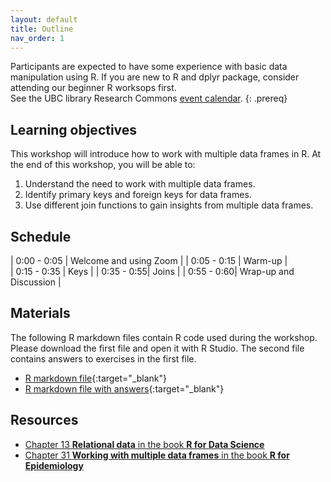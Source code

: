 ```yaml
---
layout: default
title: Outline
nav_order: 1
---
```



Participants are expected to have some experience with basic data manipulation using R. If you are new to R and dplyr package, consider attending our beginner R worksops first.  
See the UBC library Research Commons [event calendar](https://researchcommons.library.ubc.ca/events/).
{: .prereq}

## Learning objectives

This workshop will introduce how to work with multiple data frames in R. At the end of this workshop, you will be able to:
1. Understand the need to work with multiple data frames.
2. Identify primary keys and foreign keys for data frames.
3. Use different join functions to gain insights from multiple data frames.

## Schedule

| 0:00 - 0:05 | Welcome and using Zoom |
| 0:05 - 0:15 | Warm-up |  
| 0:15 - 0:35 | Keys |
| 0:35 - 0:55| Joins |
| 0:55 - 0:60| Wrap-up and Discussion |

## Materials

The following R markdown files contain R code used during the workshop. Please download the first file and open it with R Studio. The second file contains answers to exercises in the first file.

- [R markdown file](../content/relational-data.Rmd){:target="_blank"}
- [R markdown file with answers](../content/relational-data-answers.Rmd){:target="_blank"}

## Resources

* [Chapter 13 **Relational data** in the book **R for Data Science**](https://r4ds.had.co.nz/relational-data.html)
* [Chapter 31 **Working with multiple data frames** in the book **R for Epidemiology**](https://www.r4epi.com/working-with-multiple-data-frames.html)
